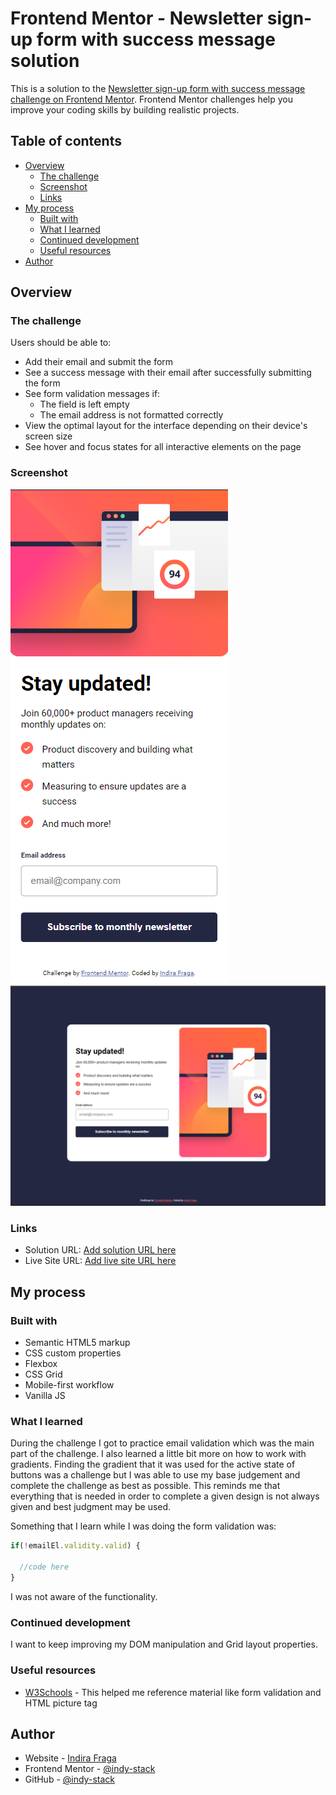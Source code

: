 # Frontend Mentor - Newsletter sign-up form with success message solution

This is a solution to the [Newsletter sign-up form with success message challenge on Frontend Mentor](https://www.frontendmentor.io/challenges/newsletter-signup-form-with-success-message-3FC1AZbNrv). Frontend Mentor challenges help you improve your coding skills by building realistic projects. 

## Table of contents

- [Overview](#overview)
  - [The challenge](#the-challenge)
  - [Screenshot](#screenshot)
  - [Links](#links)
- [My process](#my-process)
  - [Built with](#built-with)
  - [What I learned](#what-i-learned)
  - [Continued development](#continued-development)
  - [Useful resources](#useful-resources)
- [Author](#author)



## Overview

### The challenge

Users should be able to:

- Add their email and submit the form
- See a success message with their email after successfully submitting the form
- See form validation messages if:
  - The field is left empty
  - The email address is not formatted correctly
- View the optimal layout for the interface depending on their device's screen size
- See hover and focus states for all interactive elements on the page

### Screenshot

![mobile](./assets/images/my-answer-(375px)-mobile.png)
![desktop](./assets/images/my-answer-(1440px)-desktop.png)


### Links

- Solution URL: [Add solution URL here](https://your-solution-url.com)
- Live Site URL: [Add live site URL here](https://your-live-site-url.com)

## My process

### Built with

- Semantic HTML5 markup
- CSS custom properties
- Flexbox
- CSS Grid
- Mobile-first workflow
- Vanilla JS


### What I learned

During the challenge I got to practice email validation which was the main part of the challenge. I also learned a little bit more on how to work with
gradients. Finding the gradient that it was used for the active state of buttons was a challenge but I was able to use my base judgement and complete the challenge
as best as possible. This reminds me that everything that is needed in order to complete a given design is not always given and best judgment may be used.

Something that I learn while I was doing the form validation was:

```js
if(!emailEl.validity.valid) {

  //code here
}
```
I was not aware of the functionality. 


### Continued development

I want to keep improving my DOM manipulation and Grid layout properties.


### Useful resources

- [W3Schools](https://www.w3schools.com/) - This helped me reference material like form validation and HTML picture tag


## Author

- Website - [Indira Fraga](https://indy-stack.github.io/Personal-Portfolio/)
- Frontend Mentor - [@indy-stack](https://www.frontendmentor.io/profile/indy-stack)
- GitHub - [@indy-stack](https://github.com/indy-stack)

